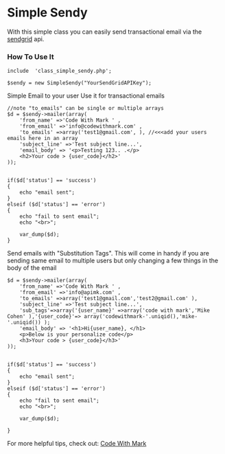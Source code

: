 # Simple Sendy

With this simple class you can easily send transactional email via the [sendgrid](https://sendgrid.com/) api.

### How To Use It


	include  'class_simple_sendy.php';
 
	$sendy = new SimpleSendy("YourSendGridAPIKey");

Simple Email to your user
Use it for transactional emails	 

	//note "to_emails" can be single or multiple arrays
	$d = $sendy->mailer(array(	 
		'from_name' =>'Code With Mark ' ,
		'from_email' =>'info@codewithmark.com' ,
		'to_emails' =>array('test1@gmail.com', ), //<<<add your users emails here in an array
		'subject_line' =>'Test subject line...',	 
		'email_body' => '<p>Testing 123.. .</p>
		<h2>Your code > {user_code}</h2>'
	));


	if($d['status'] == 'success') 
	{
		echo "email sent";
	}
	elseif ($d['status'] == 'error') 
	{  
		echo "fail to sent email";
		echo "<br>";

		var_dump($d);
	}

Send emails with "Substitution Tags".
This will come in handy if you are sending same email to multiple users but only changing a few things in the body of the email

	$d = $sendy->mailer(array(	 
		'from_name' =>'Code With Mark ' ,
		'from_email' =>'info@apimk.com' ,
		'to_emails' =>array('test1@gmail.com','test2@gmail.com' ),
		'subject_line' =>'Test subject line...',
		'sub_tags'=>array('{user_name}' =>array('code with mark','Mike Cohen' ),'{user_code}'=> array('codewithmark-'.uniqid(),'mike-'.uniqid()) );
		'email_body' => '<h1>Hi{user_name}, </h1>
		<p>Below is your personalize code</p>
		<h3>Your code > {user_code}</h3>'
	));


	if($d['status'] == 'success') 
	{
	    echo "email sent";
	}
	elseif ($d['status'] == 'error') 
	{  
	    echo "fail to sent email";
	    echo "<br>";

	    var_dump($d);

	}


For more helpful tips, check out: [Code With Mark](http://codewithmark.com/)

    
    
    

